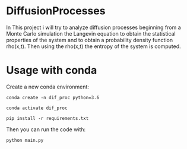 # DiffusionProcesses
In This project i will try to analyze diffusion processes beginning from 
a Monte Carlo simulation the Langevin equation to obtain the statistical
 properties of the system and to obtain a probability density function
 rho(x,t). Then using the rho(x,t) the entropy of the system is computed.  

# Usage with conda
Create a new conda environment:
```
conda create -n dif_proc python=3.6
```
```
conda activate dif_proc
```
```
pip install -r requirements.txt
```
Then you can run the code with:
```
python main.py
```